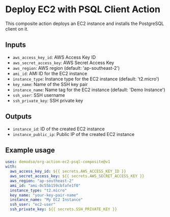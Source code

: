 # Deploy EC2 with PSQL Client Action

This composite action deploys an EC2 instance and installs the PostgreSQL client on it.

## Inputs

- `aws_access_key_id`: AWS Access Key ID
- `aws_secret_access_key`: AWS Secret Access Key
- `aws_region`: AWS region (default: 'ap-southeast-2')
- `ami_id`: AMI ID for the EC2 instance
- `instance_type`: Instance type for the EC2 instance (default: 't2.micro')
- `key_name`: Name of the SSH key pair
- `instance_name`: Name tag for the EC2 instance (default: 'Demo Instance')
- `ssh_user`: SSH username
- `ssh_private_key`: SSH private key

## Outputs

- `instance_id`: ID of the created EC2 instance
- `instance_public_ip`: Public IP of the created EC2 instance

## Example usage

```yaml
uses: demodso/org-action-ec2-psql-composite@v1
with:
  aws_access_key_id: ${{ secrets.AWS_ACCESS_KEY_ID }}
  aws_secret_access_key: ${{ secrets.AWS_SECRET_ACCESS_KEY }}
  aws_region: "ap-southeast-2"
  ami_id: "ami-0c55b159cbfafe1f0"
  instance_type: "t2.micro"
  key_name: "your-key-pair-name"
  instance_name: "My EC2 Instance"
  ssh_user: "ec2-user"
  ssh_private_key: ${{ secrets.SSH_PRIVATE_KEY }}
```

